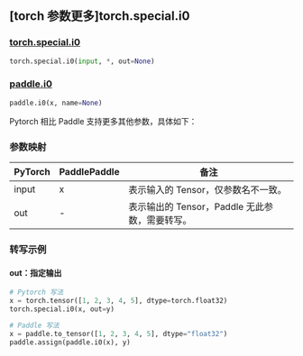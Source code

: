 ## [torch 参数更多]torch.special.i0

### [torch.special.i0](https://pytorch.org/docs/stable/special.html#torch.special.i0)

```python
torch.special.i0(input, *, out=None)
```

### [paddle.i0](https://www.paddlepaddle.org.cn/documentation/docs/zh/develop/api/paddle/i0_cn.html)

```python
paddle.i0(x, name=None)
```

Pytorch 相比 Paddle 支持更多其他参数，具体如下：

### 参数映射

| PyTorch | PaddlePaddle | 备注                                               |
| ------- | ------------ | -------------------------------------------------- |
| input   | x            | 表示输入的 Tensor，仅参数名不一致。                |
| out     | -            | 表示输出的 Tensor，Paddle 无此参数，需要转写。 |

### 转写示例

#### out：指定输出

```python
# Pytorch 写法
x = torch.tensor([1, 2, 3, 4, 5], dtype=torch.float32)
torch.special.i0(x, out=y)

# Paddle 写法
x = paddle.to_tensor([1, 2, 3, 4, 5], dtype="float32")
paddle.assign(paddle.i0(x), y)
```
